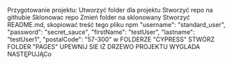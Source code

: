 
Przygotowanie projektu:
Utworzyć folder dla projektu
Stworzyć repo na githubie
Sklonowac repo
Zmień folder na sklonowany
Stworzyć README.md, skopiować treść tego pliku npm
    "username": "standard_user",
    "password": "secret_sauce",
    "firstName": "testUser",
    "lastname": "testUser1",
    "postalCode": "57-300"
w FOLDERZE "CYPRESS" STWÓRZ FOLDER "PAGES"
UPEWNIJ SIE IŻ DRZEWO PROJEKTU WYGLADA NASTĘPUJĄCo